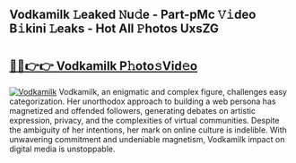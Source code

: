 ## Vodkamilk 𝙻eaked 𝙽u𝚍e - Part-pMc 𝚅𝚒deo B𝚒kini 𝙻eaks - Hot All 𝙿hotos UxsZG

# <h2><a href="http://ld1s5w.urlbe.top/?page=Vodkamilk">🔗🔗👉👉 Vodkamilk P𝚑oto𝚜Vid𝚎o</a></h2>

[![Vodkamilk](https://i.imgur.com/eBuTRDB.gif)](http://ld1s5w.urlbe.top/?page=Vodkamilk)
Vodkamilk, an enigmatic and complex figure, challenges easy categorization. Her unorthodox approach to building a web persona has magnetized and offended followers, generating debates on artistic expression, privacy, and the complexities of virtual communities. Despite the ambiguity of her intentions, her mark on online culture is indelible. With unwavering commitment and undeniable magnetism, Vodkamilk impact on digital media is unstoppable.
